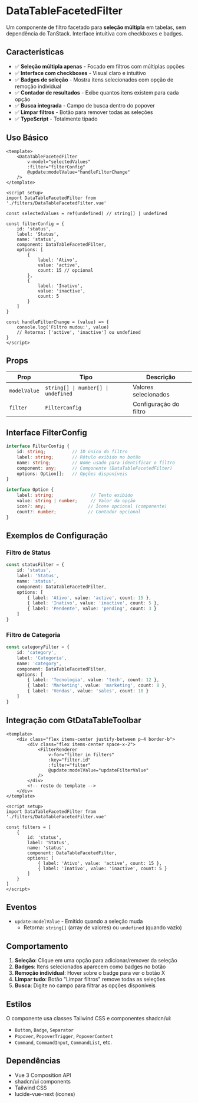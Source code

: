 # DataTableFacetedFilter

Um componente de filtro facetado para **seleção múltipla** em tabelas, sem dependência do TanStack. Interface intuitiva com checkboxes e badges.

## Características

- ✅ **Seleção múltipla apenas** - Focado em filtros com múltiplas opções
- ✅ **Interface com checkboxes** - Visual claro e intuitivo
- ✅ **Badges de seleção** - Mostra itens selecionados com opção de remoção individual
- ✅ **Contador de resultados** - Exibe quantos itens existem para cada opção
- ✅ **Busca integrada** - Campo de busca dentro do popover
- ✅ **Limpar filtros** - Botão para remover todas as seleções
- ✅ **TypeScript** - Totalmente tipado

## Uso Básico

```vue
<template>
    <DataTableFacetedFilter
        v-model="selectedValues"
        :filter="filterConfig"
        @update:modelValue="handleFilterChange"
    />
</template>

<script setup>
import DataTableFacetedFilter from './filters/DataTableFacetedFilter.vue'

const selectedValues = ref(undefined) // string[] | undefined

const filterConfig = {
    id: 'status',
    label: 'Status',
    name: 'status',
    component: DataTableFacetedFilter,
    options: [
        {
            label: 'Ativo',
            value: 'active',
            count: 15 // opcional
        },
        {
            label: 'Inativo',
            value: 'inactive',
            count: 5
        }
    ]
}

const handleFilterChange = (value) => {
    console.log('Filtro mudou:', value)
    // Retorna: ['active', 'inactive'] ou undefined
}
</script>
```

## Props

| Prop | Tipo | Descrição |
|------|------|-----------|
| `modelValue` | `string[] \| number[] \| undefined` | Valores selecionados |
| `filter` | `FilterConfig` | Configuração do filtro |

## Interface FilterConfig

```typescript
interface FilterConfig {
    id: string;          // ID único do filtro
    label: string;       // Rótulo exibido no botão
    name: string;        // Nome usado para identificar o filtro
    component: any;      // Componente (DataTableFacetedFilter)
    options: Option[];   // Opções disponíveis
}

interface Option {
    label: string;              // Texto exibido
    value: string | number;     // Valor da opção
    icon?: any;                // Ícone opcional (componente)
    count?: number;            // Contador opcional
}
```

## Exemplos de Configuração

### Filtro de Status
```typescript
const statusFilter = {
    id: 'status',
    label: 'Status',
    name: 'status',
    component: DataTableFacetedFilter,
    options: [
        { label: 'Ativo', value: 'active', count: 15 },
        { label: 'Inativo', value: 'inactive', count: 5 },
        { label: 'Pendente', value: 'pending', count: 3 }
    ]
}
```

### Filtro de Categoria
```typescript
const categoryFilter = {
    id: 'category',
    label: 'Categoria', 
    name: 'category',
    component: DataTableFacetedFilter,
    options: [
        { label: 'Tecnologia', value: 'tech', count: 12 },
        { label: 'Marketing', value: 'marketing', count: 8 },
        { label: 'Vendas', value: 'sales', count: 10 }
    ]
}
```

## Integração com GtDataTableToolbar

```vue
<template>
    <div class="flex items-center justify-between p-4 border-b">
        <div class="flex items-center space-x-2">
            <FilterRenderer 
                v-for="filter in filters" 
                :key="filter.id" 
                :filter="filter"
                @update:modelValue="updateFilterValue" 
            />
        </div>
        <!-- resto do template -->
    </div>
</template>

<script setup>
import DataTableFacetedFilter from './filters/DataTableFacetedFilter.vue'

const filters = [
    {
        id: 'status',
        label: 'Status',
        name: 'status',
        component: DataTableFacetedFilter,
        options: [
            { label: 'Ativo', value: 'active', count: 15 },
            { label: 'Inativo', value: 'inactive', count: 5 }
        ]
    }
]
</script>
```

## Eventos

- `update:modelValue` - Emitido quando a seleção muda
  - Retorna: `string[]` (array de valores) ou `undefined` (quando vazio)

## Comportamento

1. **Seleção**: Clique em uma opção para adicionar/remover da seleção
2. **Badges**: Itens selecionados aparecem como badges no botão
3. **Remoção individual**: Hover sobre o badge para ver o botão X
4. **Limpar tudo**: Botão "Limpar filtros" remove todas as seleções
5. **Busca**: Digite no campo para filtrar as opções disponíveis

## Estilos

O componente usa classes Tailwind CSS e componentes shadcn/ui:
- `Button`, `Badge`, `Separator` 
- `Popover`, `PopoverTrigger`, `PopoverContent`
- `Command`, `CommandInput`, `CommandList`, etc.

## Dependências

- Vue 3 Composition API
- shadcn/ui components
- Tailwind CSS
- lucide-vue-next (ícones)
